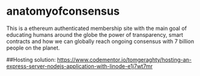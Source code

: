 # anatomyofconsensus
This is a ethereum authenticated membership site with the main goal of educating humans around the globe the power of transparency, smart contracts and how we can globally reach ongoing consensus with 7 billion people on the planet.

##Hosting solution:
https://www.codementor.io/tomgeraghty/hosting-an-express-server-nodejs-application-with-linode-e1j7wt7mr